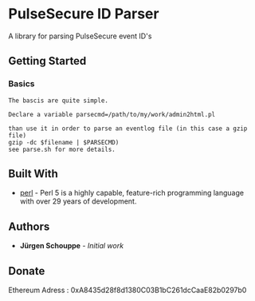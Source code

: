 # PulseSecure ID Parser

A library for parsing PulseSecure event ID's

## Getting Started


### Basics

```
The bascis are quite simple.

Declare a variable parsecmd=/path/to/my/work/admin2html.pl

than use it in order to parse an eventlog file (in this case a gzip file)
gzip -dc $filename | $PARSECMD)
see parse.sh for more details.
```

## Built With

* [perl](https://www.perl.org) - Perl 5 is a highly capable, feature-rich programming language with over 29 years of development.


## Authors

* **Jürgen Schouppe** - *Initial work* 

## Donate

Ethereum Adress : 0xA8435d28f8d1380C03B1bC261dcCaaE82b0297b0

